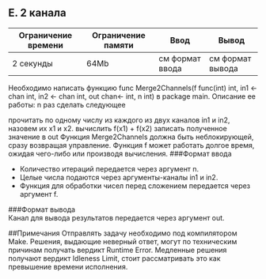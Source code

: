 E. 2 канала
-------------

| Ограничение времени | Ограничение памяти  | Ввод | Вывод |
|---|---|---|---|
| 2 секунды |  64Mb| см формат ввода  | см формат вывода  |

Необходимо написать функцию func Merge2Channels(f func(int) int, in1 <-chan int, in2 <- chan int, out chan<- int, n int) в package main.
Описание ее работы:
n раз сделать следующее

прочитать по одному числу из каждого из двух каналов in1 и in2, назовем их x1 и x2.
вычислить f(x1) + f(x2)
записать полученное значение в out
Функция Merge2Channels должна быть неблокирующей, сразу возвращая управление.
Функция f может работать долгое время, ожидая чего-либо или производя вычисления.
###Формат ввода
- Количество итераций передается через аргумент n.
- Целые числа подаются через аргументы-каналы in1 и in2.
- Функция для обработки чисел перед сложением передается через аргумент f.

###Формат вывода  
Канал для вывода результатов передается через аргумент out.

##Примечания
Отправлять задачу необходимо под компилятором Make. Решения, выдающие неверный ответ, могут по техническим причинам получать вердикт Runtime Error. Медленные решения получают вердикт Idleness Limit, стоит рассматривать это как превышение времени исполнения.

